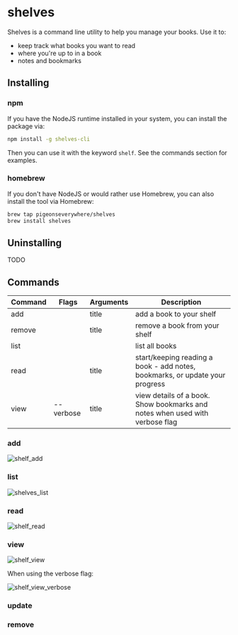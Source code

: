 # shelves

Shelves is a command line utility to help you manage your books. Use it to:
- keep track what books you want to read
- where you're up to in a book
- notes and bookmarks 


## Installing 

### npm

If you have the NodeJS runtime installed in your system, you can install the package via:
```bash
npm install -g shelves-cli
```
Then you can use it with the keyword `shelf`. See the commands section for examples.

### homebrew

If you don't have NodeJS or would rather use Homebrew, you can also install the tool via Homebrew:
```bash
brew tap pigeonseverywhere/shelves
brew install shelves
```

## Uninstalling 
TODO

## Commands 

| Command | Flags     | Arguments | Description                                                                  |
| ------- | --------- | --------- | ---------------------------------------------------------------------------- |
| add     |           | title     | add a book to your shelf                                                     |
| remove  |           | title     | remove a book from your shelf                                                |
| list    |           |           | list all books                                                               |
| read    |           | title     | start/keeping reading a book - add notes, bookmarks, or update your progress |
| view    | --verbose | title     | view details of a book. Show bookmarks and notes when used with verbose flag |


### add

![shelf_add](https://github.com/pigeonseverywhere/shelves/assets/67492876/88dd7972-6080-48a0-aab5-2f11e0c2722f)


### list

![shelves_list](https://github.com/pigeonseverywhere/shelves/assets/67492876/0faab806-6015-4bcc-a1dc-600105b182a7)


### read
![shelf_read](https://github.com/pigeonseverywhere/shelves/assets/67492876/63c05bc0-b79c-4b3e-8c31-445d6e20dff2)

### view
![shelf_view](https://github.com/pigeonseverywhere/shelves/assets/67492876/67a9fa84-c14d-4958-96ad-16748794a28d)

When using the verbose flag:

![shelf_view_verbose](https://github.com/pigeonseverywhere/shelves/assets/67492876/cc11fccf-822b-47fb-84f2-b29b716c05b2)

### update

### remove
